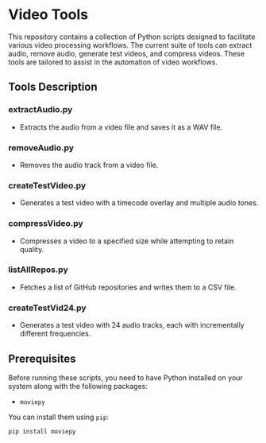 # Video Tools

This repository contains a collection of Python scripts designed to facilitate various video processing workflows. The current suite of tools can extract audio, remove audio, generate test videos, and compress videos. These tools are tailored to assist in the automation of video workflows.

## Tools Description

### extractAudio.py
- Extracts the audio from a video file and saves it as a WAV file.

### removeAudio.py
- Removes the audio track from a video file.

### createTestVideo.py
- Generates a test video with a timecode overlay and multiple audio tones.

### compressVideo.py
- Compresses a video to a specified size while attempting to retain quality.

### listAllRepos.py
- Fetches a list of GitHub repositories and writes them to a CSV file.

### createTestVid24.py
- Generates a test video with 24 audio tracks, each with incrementally different frequencies.

## Prerequisites

Before running these scripts, you need to have Python installed on your system along with the following packages:
- `moviepy`

You can install them using `pip`:
```bash
pip install moviepy
